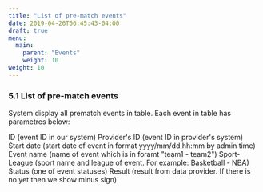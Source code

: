 ```yaml
---
title: "List of pre-match events"
date: 2019-04-26T06:45:43-04:00
draft: true
menu:
  main:
    parent: "Events"
    weight: 10
weight: 10
---
```


### 5.1 List of pre-match events

System display all prematch events in table. Each event in table has parametres below:

ID (event ID in our system)
Provider's ID (event ID in provider's system)
Start date (start date of event in format yyyy/mm/dd hh:mm by admin time)
Event name (name of event which is in foramt "team1 - team2")
Sport-League (sport name and league of event. For example: Basketball - NBA)
Status (one of event statuses)
Result (result from data provider. If there is no yet then we show minus sign)

